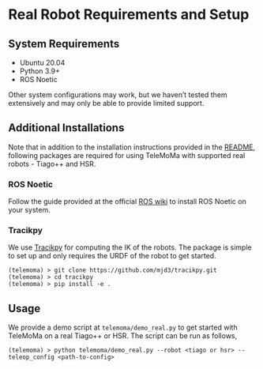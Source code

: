 # Real Robot Requirements and Setup

## System Requirements
- Ubuntu 20.04
- Python 3.9+
- ROS Noetic

Other system configurations may work, but we haven’t tested them extensively and may only be able to provide limited support.

## Additional Installations
Note that in addition to the installation instructions provided in the [README](README.md), following packages are required for using TeleMoMa with supported real robots - Tiago++ and HSR.

### ROS Noetic
Follow the guide provided at the official [ROS wiki](https://wiki.ros.org/noetic/Installation/Ubuntu) to install ROS Noetic on your system.

### Tracikpy

We use [Tracikpy](https://github.com/mjd3/tracikpy) for computing the IK of the robots. The package is simple to set up and only requires the URDF of the robot to get started.
```
(telemoma) > git clone https://github.com/mjd3/tracikpy.git
(telemoma) > cd tracikpy
(telemoma) > pip install -e .
```

## Usage
We provide a demo script at ```telemoma/demo_real.py``` to get started with TeleMoMa on a real Tiago++ or HSR. The script can be run as follows,
```
(telemoma) > python telemoma/demo_real.py --robot <tiago or hsr> --teleop_config <path-to-config>
``` 
